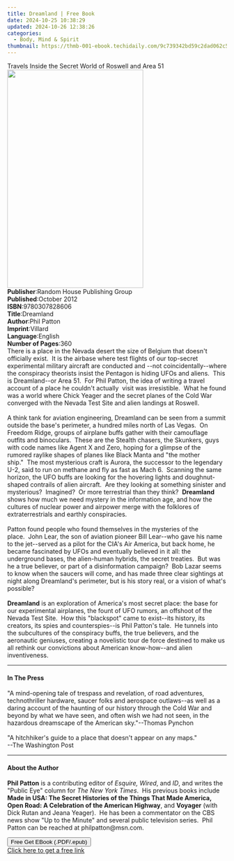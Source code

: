 ```yaml
---
title: Dreamland | Free Book
date: 2024-10-25 10:38:29
updated: 2024-10-26 12:38:26
categories:
  - Body, Mind & Spirit
thumbnail: https://thmb-001-ebook.techidaily.com/9c739342bd59c2dad062c5c0aabf68c22a63175e6bee7cf10294f6a5c0dd2a6e.jpg
---
```

<main id="book-container">
  <div class="flex flex-col">
    <div class="book-brief flex-1 py-6 px-4 sm:p-6 md:py-10 md:px-8">
      <!-- brief-->
      <div class="book-brief-main">
        Travels Inside the Secret World of Roswell and Area 51
      </div>
    </div>
    <div
      class="book-meta-info flex-1 grid gap-4 col-start-1 col-end-3 row-start-1 sm:mb-6 sm:grid-cols-4 lg:gap-6 lg:col-start-2 lg:row-end-6 lg:row-span-6 lg:mb-0"
    >
      <div
        class="book-meta-info-left place-content-center mt-4 p-4 text-sm leading-6 col-start-2 col-span-2 dark:text-slate-400"
      >
        <img
          class="w-full h-500 object-cover rounded-lg sm:h-255 sm:col-span-2 lg:col-span-full"
          src="https://img-001-ebook.techidaily.com/72a5773a8ff84f96c174d140a02207f8ce8f0b19accacd7a64068700e4657449.jpg"
          alt=""
          width="312"
          height="500"
        />
      </div>
      <div
        class="book-meta-info-right mt-2 col-start-1 row-start-2 col-span-3 self-center"
      >
        <!-- meta data  -->
        <div class="flex flex-col px-4 md:px-8">
          <div class="flex-1">
            <strong>Publisher</strong>:<span class="px-2"
              >Random House Publishing Group</span
            >
          </div>
          <div class="flex-1">
            <strong>Published</strong>:<span class="px-2">October 2012</span>
          </div>
          <div class="flex-1">
            <strong>ISBN</strong>:<span class="px-2">9780307828606</span>
          </div>
          <div class="flex-1">
            <strong>Title</strong>:<span class="px-2">Dreamland</span>
          </div>
          <div class="flex-1">
            <strong>Author</strong>:<span class="px-2">Phil Patton</span>
          </div>
          <div class="flex-1">
            <strong>Imprint</strong>:<span class="px-2">Villard</span>
          </div>
          <div class="flex-1">
            <strong>Language</strong>:<span class="px-2">English</span>
          </div>
          <div class="flex-1">
            <strong>Number of Pages</strong>:<span class="px-2">360</span>
          </div>
        </div>
      </div>
    </div>
    <div class="book-description flex-1 py-6 px-4 sm:p-6 md:py-10 md:px-8">
      <div class="book-description-main">
        <div accordion-content="" id="description">
          There is a place in the Nevada desert the size of Belgium that doesn't
          officially exist.&nbsp;&nbsp;It is the airbase where test flights of
          our top-secret experimental military aircraft are conducted and --not
          coincidentally--where the conspiracy theorists insist the Pentagon is
          hiding UFOs and aliens.&nbsp;&nbsp;This is Dreamland--or Area
          51.&nbsp;&nbsp;For Phil Patton, the idea of writing a travel account
          of a place he couldn't actually&nbsp;&nbsp;visit was
          irresistible.&nbsp;&nbsp;What he found was a world where Chick Yeager
          and the secret planes of the Cold War converged with the Nevada Test
          Site and alien landings at Roswell.<br /><br />A think tank for
          aviation engineering, Dreamland can be seen from a summit outside the
          base's perimeter, a hundred miles north of Las Vegas.&nbsp;&nbsp;On
          Freedom Ridge, groups of airplane buffs gather with their camouflage
          outfits and binoculars.&nbsp;&nbsp;These are the Stealth chasers, the
          Skunkers, guys with code names like Agent X and Zero, hoping for a
          glimpse of the rumored raylike shapes of planes like Black Manta and
          "the mother ship."&nbsp;&nbsp;The most mysterious craft is Aurora, the
          successor to the legendary U-2, said to run on methane and fly as fast
          as Mach 6.&nbsp;&nbsp;Scanning the same horizon, the UFO buffs are
          looking for the hovering lights and doughnut-shaped contrails of alien
          aircraft.&nbsp;&nbsp;Are they looking at something sinister and
          mysterious?&nbsp;&nbsp;Imagined?&nbsp;&nbsp;Or more terrestrial than
          they think?&nbsp;&nbsp;<b>Dreamland</b> shows how much we need mystery
          in the information age, and how the cultures of nuclear power and
          airpower merge with the folklores of extraterrestrials and earthly
          conspiracies.<br /><br />Patton found people who found themselves in
          the mysteries of the place.&nbsp;&nbsp;John Lear, the son of aviation
          pioneer Bill Lear--who gave his name to the jet--served as a pilot for
          the CIA's Air America, but back home, he became fascinated by UFOs and
          eventually believed in it all: the underground bases, the alien-human
          hybrids, the secret treaties.&nbsp;&nbsp;But was he a true believer,
          or part of a disinformation campaign?&nbsp;&nbsp;Bob Lazar seems to
          know when the saucers will come, and has made three clear sightings at
          night along Dreamland's perimeter, but is his story real, or a vision
          of what's possible?<br /><br /><b>Dreamland</b> is an exploration of
          America's most secret place: the base for our experimental airplanes,
          the fount of UFO rumors, an offshoot of the Nevada Test
          Site.&nbsp;&nbsp;How this "blackspot" came to exist--its history, its
          creators, its spies and counterspies--is Phil Patton's
          tale.&nbsp;&nbsp;He tunnels into the subcultures of the conspiracy
          buffs, the true believers, and the aeronautic geniuses, creating a
          novelistic tour de force destined to make us all rethink our
          convictions about American know-how--and alien inventiveness.
        </div>
        <div class="accordion-fader"></div>
      </div>
    </div>
    <div class="book-excerpts flex-1 py-6 px-4 sm:p-6 md:py-10 md:px-8">
      <!-- excerpts-->
      <div class="book-excerpts-main">
        <hr />
        <h4 class="placeholder placeholder-heading">
          <span>In The Press</span>
        </h4>
        <p>
          "A mind-opening tale of trespass and revelation, of road adventures,
          technothriller hardware, saucer folks and aerospace outlaws--as well
          as a daring account of the haunting of our history through the Cold
          War and beyond by what we have seen, and often wish we had not seen,
          in the hazardous dreamscape of the American sky."--Thomas Pynchon<br /><br />"A
          hitchhiker's guide to a place that doesn't appear on any maps."
          <br />--The Washington Post
        </p>
      </div>
    </div>
    <div class="book-about-author flex-1 py-6 px-4 sm:p-6 md:py-10 md:px-8">
      <!-- about author-->
      <div class="book-main-author-main">
        <hr />
        <h4 class="placeholder placeholder-heading">
          <span>About the Author</span>
        </h4>
        <p>
          <b>Phil Patton</b> is a contributing editor of <i>Esquire, Wired</i>,
          and <i>ID</i>, and writes the "Public Eye" column for
          <i>The New York Times</i>.&nbsp;&nbsp;His previous books include
          <b
            >Made in USA: The Secret Histories of the Things That Made America,
            Open Road: A Celebration of the American Highway</b
          >, and <b>Voyager</b> (with Dick Rutan and Jeana
          Yeager).&nbsp;&nbsp;He has been a commentator on the CBS news show "Up
          to the Minute" and several public television series.&nbsp;&nbsp;Phil
          Patton can be reached at philpatton@msn.com.
        </p>
      </div>
    </div>
    <div class="book-free-get flex-1 py-6 px-4 sm:p-6 md:py-10 md:px-8">
      <button
        id="btn-free-get"
        class="bg-blue-500 hover:bg-blue-700 text-white font-bold py-2 px-4 rounded"
      >
        Free Get EBook (.PDF/.epub)
      </button>
      <div id="countdown-display" class="px-2 text-lg mt-2"></div>
      <a
        id="free-link"
        class="hidden bg-blue-500 hover:bg-blue-700 text-white font-bold py-2 px-4 rounded"
        href="https://www.ebooks.com/en-us/book/1040835/dreamland/phil-patton/"
        target="_blank"
        >Click here to get a free link</a
      >
    </div>
    <script>
      let countdownTime = 0;
      let countdownInterval = null;
      document
        .getElementById('btn-free-get')
        .addEventListener('click', startCountdown);
      function startCountdown() {
        countdownTime = new Date().getTime() + 60000 * 3;
        countdownInterval = setInterval(updateCountdown, 1000);
        document.getElementById('btn-free-get').disabled = true;
        document
          .getElementById('btn-free-get')
          .classList.add('bg-gray-500', 'cursor-not-allowed');
      }
      function updateCountdown() {
        let currentTime = new Date().getTime();
        let timeLeft = countdownTime - currentTime;
        let secondsLeft = Math.floor(timeLeft / 1000);
        document.getElementById('countdown-display').innerHTML =
          `Remaining time: ${secondsLeft} seconds.`;
        if (secondsLeft <= 0) {
          clearInterval(countdownInterval);
          document.getElementById('btn-free-get').classList.add('hidden');
          document.getElementById('free-link').classList.remove('hidden');
          document.getElementById('countdown-display').innerHTML = '';
        }
      }
    </script>
  </div>
</main>
